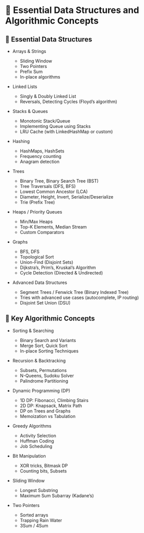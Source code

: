 # 🔹 Essential Data Structures and Algorithmic Concepts

## 🔸 Essential Data Structures

- Arrays & Strings
  - Sliding Window
  - Two Pointers
  - Prefix Sum
  - In-place algorithms

- Linked Lists
  - Singly & Doubly Linked List
  - Reversals, Detecting Cycles (Floyd’s algorithm)

- Stacks & Queues
  - Monotonic Stack/Queue
  - Implementing Queue using Stacks
  - LRU Cache (with LinkedHashMap or custom)

- Hashing
  - HashMaps, HashSets
  - Frequency counting
  - Anagram detection

- Trees
  - Binary Tree, Binary Search Tree (BST)
  - Tree Traversals (DFS, BFS)
  - Lowest Common Ancestor (LCA)
  - Diameter, Height, Invert, Serialize/Deserialize
  - Trie (Prefix Tree)

- Heaps / Priority Queues
  - Min/Max Heaps
  - Top-K Elements, Median Stream
  - Custom Comparators

- Graphs
  - BFS, DFS
  - Topological Sort
  - Union-Find (Disjoint Sets)
  - Dijkstra’s, Prim’s, Kruskal’s Algorithm
  - Cycle Detection (Directed & Undirected)

- Advanced Data Structures
  - Segment Trees / Fenwick Tree (Binary Indexed Tree)
  - Tries with advanced use cases (autocomplete, IP routing)
  - Disjoint Set Union (DSU)

## 🔸 Key Algorithmic Concepts

- Sorting & Searching
  - Binary Search and Variants
  - Merge Sort, Quick Sort
  - In-place Sorting Techniques

- Recursion & Backtracking
  - Subsets, Permutations
  - N-Queens, Sudoku Solver
  - Palindrome Partitioning

- Dynamic Programming (DP)
  - 1D DP: Fibonacci, Climbing Stairs
  - 2D DP: Knapsack, Matrix Path
  - DP on Trees and Graphs
  - Memoization vs Tabulation

- Greedy Algorithms
  - Activity Selection
  - Huffman Coding
  - Job Scheduling

- Bit Manipulation
  - XOR tricks, Bitmask DP
  - Counting bits, Subsets

- Sliding Window
  - Longest Substring
  - Maximum Sum Subarray (Kadane’s)

- Two Pointers
  - Sorted arrays
  - Trapping Rain Water
  - 3Sum / 4Sum
